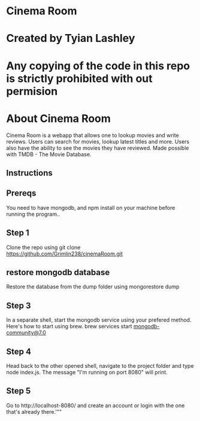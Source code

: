 # Cinema Room
# Created by Tyian Lashley
# Any copying of the code in this repo is strictly prohibited with out permision
# About Cinema Room
Cinema Room is a webapp that allows one to lookup movies and write reviews. Users can search for movies, lookup latest titles and more. Users also have the ability to see the movies they have reviewed.
Made possible with TMDB - The Movie Database.
## Instructions
## Prereqs
You need to have mongodb, and npm install on your machine before running the program..
## Step 1
Clone the repo using git clone https://github.com/Grimlin238/cinemaRoom.git
## restore mongodb database
Restore the database from the dump folder using mongorestore dump
## Step 3
In a separate shell, start the mongodb service using your prefered method. Here's how to start using brew.
brew services start mongodb-community@7.0
## Step 4
Head back to the other opened shell, navigate to the project folder and type node index.js. The message "I'm running on port 8080" will print.
## Step 5
Go to http://localhost-8080/ and create an account or login with the one that's already there.'""
